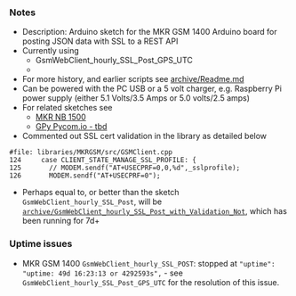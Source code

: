 ### Notes
* Description: Arduino sketch for the MKR GSM 1400 Arduino board for posting JSON data with SSL to a REST API
* Currently using
    * GsmWebClient_hourly_SSL_Post_GPS_UTC
    * 
* For more history, and earlier scripts see [archive/Readme.md](archive)
* Can be powered with the PC USB or a 5 volt charger, e.g. Raspberry Pi power supply (either 5.1 Volts/3.5 Amps or 5.0 volts/2.5 amps)
* For related sketches see
    * [MKR NB 1500](https://github.com/johnedstone/MKR-NB-1500-sketches)
    * [GPy Pycom.io - tbd](./)
* Commented out SSL cert validation in the library as detailed below
```
#file: libraries/MKRGSM/src/GSMClient.cpp
124     case CLIENT_STATE_MANAGE_SSL_PROFILE: {
125       // MODEM.sendf("AT+USECPRF=0,0,%d",_sslprofile);
126       MODEM.sendf("AT+USECPRF=0");
```
* Perhaps equal to, or better than the sketch `GsmWebClient_hourly_SSL_Post`, will be [`archive/GsmWebClient_hourly_SSL_Post_with_Validation_Not`](archive), which has been running for 7d+

### Uptime issues
* MKR GSM 1400 `GsmWebClient_hourly_SSL_POST`: stopped at `"uptime": "uptime: 49d 16:23:13 or 4292593s",` - see `GsmWebClient_hourly_SSL_Post_GPS_UTC` for the resolution of this issue.
